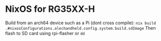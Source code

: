 # NixOS for RG35XX-H

Build from an arch64 device such as a Pi (dont cross compile): `nix build .#nixosConfigurations.alechandheld.config.system.build.sdImage`
Then flash to SD card using rpi-flasher or `dd`

